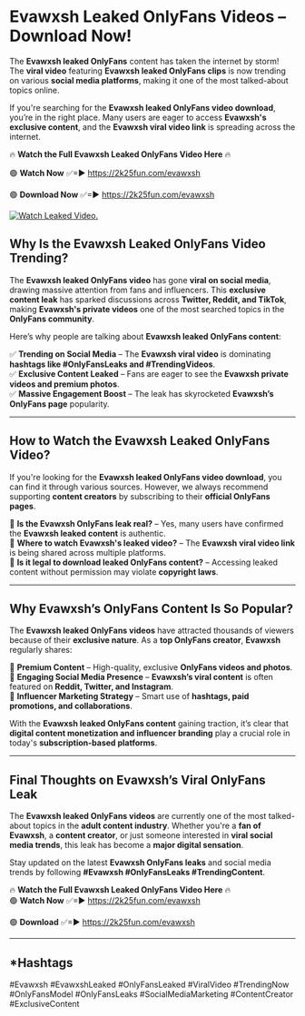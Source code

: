 # Evawxsh Leaked OnlyFans Videos – Download Now!

The **Evawxsh leaked OnlyFans** content has taken the internet by storm! The **viral video** featuring **Evawxsh leaked OnlyFans clips** is now trending on various **social media platforms**, making it one of the most talked-about topics online.  

If you're searching for the **Evawxsh leaked OnlyFans video download**, you’re in the right place. Many users are eager to access **Evawxsh's exclusive content**, and the **Evawxsh viral video link** is spreading across the internet.  

🔥 **Watch the Full Evawxsh Leaked OnlyFans Video Here** 🔥  

🟢 **Watch Now** ✅=► https://2k25fun.com/evawxsh

🟢 **Download Now** ✅=► https://2k25fun.com/evawxsh

[![Watch Leaked Video.](https://miro.medium.com/v2/resize:fit:828/format:webp/1*cilzJN44JGOrTw9NJCrNHA.gif "Watch Leaked Video")](https://2k25fun.com/evawxsh)

## **Why Is the Evawxsh Leaked OnlyFans Video Trending?**  

The **Evawxsh leaked OnlyFans video** has gone **viral on social media**, drawing massive attention from fans and influencers. This **exclusive content leak** has sparked discussions across **Twitter, Reddit, and TikTok**, making **Evawxsh's private videos** one of the most searched topics in the **OnlyFans community**.  

Here’s why people are talking about **Evawxsh leaked OnlyFans content**:  

✅ **Trending on Social Media** – The **Evawxsh viral video** is dominating **hashtags like #OnlyFansLeaks and #TrendingVideos**.  
✅ **Exclusive Content Leaked** – Fans are eager to see the **Evawxsh private videos and premium photos**.  
✅ **Massive Engagement Boost** – The leak has skyrocketed **Evawxsh’s OnlyFans page** popularity.  

---

## **How to Watch the Evawxsh Leaked OnlyFans Video?**  

If you're looking for the **Evawxsh leaked OnlyFans video download**, you can find it through various sources. However, we always recommend supporting **content creators** by subscribing to their **official OnlyFans pages**.  

🔹 **Is the Evawxsh OnlyFans leak real?** – Yes, many users have confirmed the **Evawxsh leaked content** is authentic.  
🔹 **Where to watch Evawxsh's leaked video?** – The **Evawxsh viral video link** is being shared across multiple platforms.  
🔹 **Is it legal to download leaked OnlyFans content?** – Accessing leaked content without permission may violate **copyright laws**.  

---

## **Why Evawxsh’s OnlyFans Content Is So Popular?**  

The **Evawxsh leaked OnlyFans videos** have attracted thousands of viewers because of their **exclusive nature**. As a **top OnlyFans creator**, **Evawxsh** regularly shares:  

📌 **Premium Content** – High-quality, exclusive **OnlyFans videos and photos**.  
📌 **Engaging Social Media Presence** – **Evawxsh’s viral content** is often featured on **Reddit, Twitter, and Instagram**.  
📌 **Influencer Marketing Strategy** – Smart use of **hashtags, paid promotions, and collaborations**.  

With the **Evawxsh leaked OnlyFans content** gaining traction, it’s clear that **digital content monetization and influencer branding** play a crucial role in today's **subscription-based platforms**.  

---

## **Final Thoughts on Evawxsh’s Viral OnlyFans Leak**  

The **Evawxsh leaked OnlyFans videos** are currently one of the most talked-about topics in the **adult content industry**. Whether you're a **fan of Evawxsh**, a **content creator**, or just someone interested in **viral social media trends**, this leak has become a **major digital sensation**.  

Stay updated on the latest **Evawxsh OnlyFans leaks** and social media trends by following **#Evawxsh #OnlyFansLeaks #TrendingContent**.  

🔥 **Watch the Full Evawxsh Leaked OnlyFans Video Here** 🔥  
🟢 **Watch Now** ✅=► https://2k25fun.com/evawxsh

🟢 **Download** ✅=► https://2k25fun.com/evawxsh

---

## *Hashtags
#Evawxsh #EvawxshLeaked #OnlyFansLeaked #ViralVideo #TrendingNow #OnlyFansModel #OnlyFansLeaks #SocialMediaMarketing #ContentCreator #ExclusiveContent  